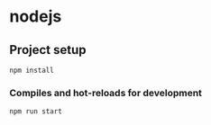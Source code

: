 # nodejs

## Project setup

```
npm install
```

### Compiles and hot-reloads for development

```
npm run start
```
